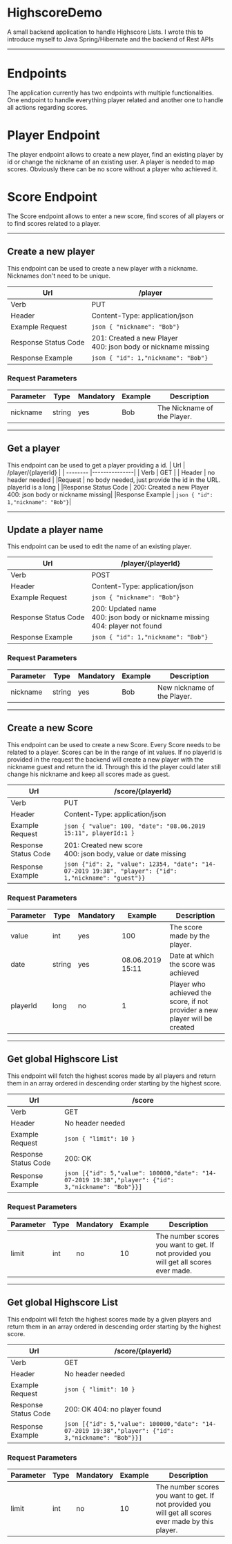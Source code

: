 # HighscoreDemo
 A small backend application to handle Highscore Lists. I wrote this to introduce myself to Java Spring/Hibernate and the backend of Rest APIs

 
---

 # Endpoints

 The application currently has two endpoints with multiple functionalities. One endpoint to handle everything player related and another one to handle all actions regarding scores.


 # Player Endpoint

 The player endpoint allows to create a new player, find an existing player by id or change the nickname of an existing user. A player is needed to map scores. Obviously there can be no score without a player who achieved it.

 # Score Endpoint

 The Score endpoint allows to enter a new score, find scores of all players or to find scores related to a player.

---
 ## Create a new player
 This endpoint can be used to create a new player with a nickname. Nicknames don't need to be unique.

 | Url      | /player               |
 | -------- |---------------|
 | Verb     | PUT      |
 | Header   | Content-Type: application/json      |
 |Example Request | ```json { "nickname": "Bob"}```|
 |Response Status Code | 201: Created a new Player  </br> 400: json body or nickname missing|
 |Response Example | ```json { "id": 1,"nickname": "Bob"}```|

### Request Parameters
|Parameter|Type|Mandatory|Example|Description|
|---------|----|---------|-------|-----------|
|nickname |string|yes|Bob|The Nickname of the Player.|

---

## Get a player
This endpoint can be used to get a player providing a id.
| Url      | /player/{playerId}               |
| -------- |---------------|
| Verb     | GET      |
 | Header   | no header needed      |
 |Request | no body needed, just provide the id in the URL. playerId is a long |
 |Response Status Code | 200: Created a new Player </br> 400: json body or nickname missing|
 |Response Example | ```json { "id": 1,"nickname": "Bob"}```|

 ---

 ## Update a player name
 This endpoint can be used to edit the name of an existing player.

  | Url      | /player/{playerId}               |
 | -------- |---------------|
 | Verb     | POST      |
 | Header   | Content-Type: application/json      |
 |Example Request | ```json { "nickname": "Bob"}```|
 |Response Status Code | 200: Updated name  </br> 400: json body or nickname missing </br> 404: player not found|
 |Response Example | ```json { "id": 1,"nickname": "Bob"}```|

### Request Parameters
|Parameter|Type|Mandatory|Example|Description|
|---------|----|---------|-------|-----------|
|nickname |string|yes|Bob|New nickname of the Player.|

---

## Create a new Score
This endpoint can be used to create a new Score. Every Score needs to be related to a player. Scores can be in the range of int values. If no playerId is provided in the request the backend will create a new player with the nickname guest and return the id. Through this id the player could later still change his nickname and keep all scores made as guest.

  | Url      | /score/{playerId}               |
 | -------- |---------------|
 | Verb     | PUT      |
 | Header   | Content-Type: application/json      |
 |Example Request | ```json { "value": 100, "date": "08.06.2019 15:11", playerId:1 }```|
 |Response Status Code | 201: Created new score  </br> 400: json body, value or date missing |
 |Response Example | ```json {"id": 2, "value": 12354, "date": "14-07-2019 19:38", "player": {"id": 1,"nickname": "guest"}}```|

### Request Parameters
|Parameter|Type|Mandatory|Example|Description|
|---------|----|---------|-------|-----------|
|value | int |yes|100|The score made by the player.|
|date|string|yes|08.06.2019 15:11|Date at which the score was achieved|
|playerId|long|no|1|Player who achieved the score, if not provider a new player will be created|

---

## Get global Highscore List

This endpoint will fetch the highest scores made by all players and return them in an array ordered in descending order starting by the highest score.

| Url      | /score               |
| -------- |---------------|
| Verb     | GET      |
| Header   | No header needed     |
|Example Request | ```json { "limit": 10 }```|
|Response Status Code | 200: OK |
|Response Example | ```json [{"id": 5,"value": 100000,"date": "14-07-2019 19:38","player": {"id": 3,"nickname": "Bob"}}]```|

### Request Parameters
|Parameter|Type|Mandatory|Example|Description|
|---------|----|---------|-------|-----------|
|limit | int |no|10|The number scores you want to get. If not provided you will get all scores ever made. |

---

## Get global Highscore List

This endpoint will fetch the highest scores made by a given players and return them in an array ordered in descending order starting by the highest score.

| Url      | /score/{playerId}               |
| -------- |---------------|
| Verb     | GET      |
| Header   | No header needed     |
|Example Request | ```json { "limit": 10 }```|
|Response Status Code | 200: OK  404: no player found |
|Response Example | ```json [{"id": 5,"value": 100000,"date": "14-07-2019 19:38","player": {"id": 3,"nickname": "Bob"}}]```|

### Request Parameters
|Parameter|Type|Mandatory|Example|Description|
|---------|----|---------|-------|-----------|
|limit | int |no|10|The number scores you want to get. If not provided you will get all scores ever made by this player. |
